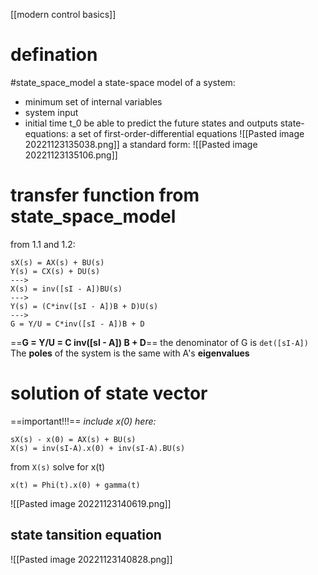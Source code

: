 [[modern control basics]]
# defination
#state_space_model
a state-space model of a system:
- minimum set of internal variables
- system input
- initial time t_0
be able to predict the future states and outputs
state-equations:
a set of first-order-differential equations
![[Pasted image 20221123135038.png]]
a standard form:
![[Pasted image 20221123135106.png]]

# transfer function from state_space_model 
from 1.1 and 1.2:
```
sX(s) = AX(s) + BU(s)
Y(s) = CX(s) + DU(s)
--->
X(s) = inv([sI - A])BU(s)
--->
Y(s) = (C*inv([sI - A])B + D)U(s)
--->
G = Y/U = C*inv([sI - A])B + D
```
==**G = Y/U = C inv([sI - A]) B + D**==
the denominator of G is `det([sI-A])`
The **poles** of the system is the same with A's **eigenvalues**

# solution of state vector
==important!!!==
_include x(0) here:_
```
sX(s) - x(0) = AX(s) + BU(s)
X(s) = inv(sI-A).x(0) + inv(sI-A).BU(s)
```
from `X(s)` solve for x(t)
```
x(t) = Phi(t).x(0) + gamma(t)
```
![[Pasted image 20221123140619.png]]
## state tansition equation
![[Pasted image 20221123140828.png]]


